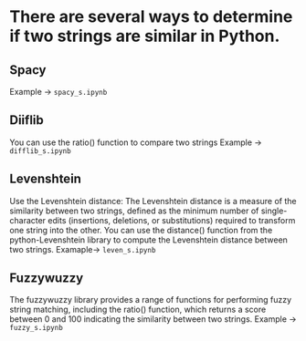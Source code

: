 # There are several ways to determine if two strings are similar in Python. 

## Spacy 

Example -> `spacy_s.ipynb`

## Diiflib 

You can use the ratio() function to compare two strings
Example -> `difflib_s.ipynb`

## Levenshtein

Use the Levenshtein distance: The Levenshtein distance is a measure of the similarity between two strings, defined as the minimum number of single-character edits (insertions, deletions, or substitutions) required to transform one string into the other. You can use the distance() function from the python-Levenshtein library to compute the Levenshtein distance between two strings.
Examaple-> `leven_s.ipynb`

## Fuzzywuzzy
The fuzzywuzzy library provides a range of functions for performing fuzzy string matching, including the ratio() function, which returns a score between 0 and 100 indicating the similarity between two strings. 
Example -> `fuzzy_s.ipynb`